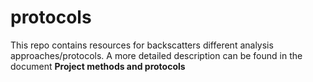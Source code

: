 # protocols
This repo contains resources for backscatters different analysis approaches/protocols. 
A more detailed description can be found in the document **Project methods and protocols**
